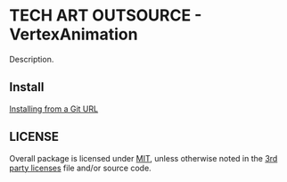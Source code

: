 # TECH ART OUTSOURCE - VertexAnimation

Description.

## Install

[Installing from a Git URL](https://docs.unity3d.com/Manual/upm-ui-giturl.html)


## LICENSE

Overall package is licensed under [MIT](/LICENSE.md), unless otherwise noted in the [3rd party licenses](/THIRD%20PARTY%20NOTICES.md) file and/or source code.